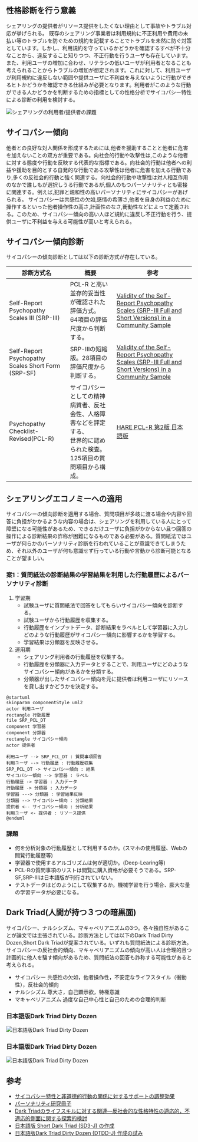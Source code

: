 ## 性格診断を行う意義
シェアリングの提供者がリソース提供をしたくない理由として事故やトラブル対応が挙げられる。
既存のシェアリング事業者は利用規約に不正利用や費用の未払い等のトラブルを防ぐための規約を記載することでトラブルを未然に防ぐ対策としています。しかし、利用規約を守っているかどうかを確認するすべが不十分なことから、違反すること知りつつ、不正行動を行うユーザも存在しています。また、利用ユーザの増加に合わせ、リテラシの低いユーザが利用者となることも考えられることからトラブルの増加が想定されます。これに対して、利用ユーザが利用規約に違反しない範囲や提供ユーザに不利益を与えないように行動ができるヒトかどうかを確認できる仕組みが必要となります。利用者がこのような行動ができる人かどうかを判断するための指標としての性格分析でサイコパシー特性による診断の利用を検討する。

![シェアリングの利用者/提供者の課題](teikyoshakadai.png)

## サイコパシー傾向

他者との良好な対人関係を形成するためには,他者を援助することと他者に危害を加えないことの双方が重要である。向社会的行動や攻撃性は,このような他者に対する態度や行動を反映する代表的な指標である。向社会的行動は他者への利益や援助を目的とする自発的な行動である攻撃性は他者に危害を加える行動であり,多くの反社会的行動と強く関連する。向社会的行動や攻撃性は対人相互作用のなかで誰しもが選択しうる行動であるが,個人のもつパーソナリティとも密接に関連する。例えば,犯罪と親和性の高いパーソナリティにサイコパシーがあげられる。
サイコパシーは共感性の欠如,感情の希薄さ,他者を自身の利益のために操作するといった他者操作性の高さ,計画性のなさ,衝動性などによって定義される。このため、サイコパシー傾向の高い人ほど規約に違反し不正行動を行う、提供ユーザに不利益を与える可能性が高いと考えられる。

## サイコパシー傾向診断

サイコパシーの傾向診断としては以下の診断方式が存在している。

| 診断方式名 | 概要 | 参考 |
|---|---|---|
| Self-Report Psychopathy Scales Ⅲ (SRP-Ⅲ) | PCL-R と高い並存的妥当性が確認された評価方式。<br>64項目の評価尺度から判断する。 | [Validity of the Self-Report Psychopathy Scales (SRP-III Full and Short Versions) in a Community Sample](SRP2015Gordtsetal.pdf) |
| Self-Report Psychopathy Scales Short Form (SRP-SF)  | SRP-Ⅲの短縮版。28項目の評価尺度から判断する。 | [Validity of the Self-Report Psychopathy Scales (SRP-III Full and Short Versions) in a Community Sample](SRP2015Gordtsetal.pdf) |
| Psychopathy Checklist-Revised(PCL-R) | サイコパシーとしての精神病質者、反社会性、人格障害などを評定する、<br>世界的に認められた検査。125項目の質問項目から構成。 |[HARE PCL-R 第2版 日本語版](https://www.f-sinri.jp/individual/261.html)

## シェアリングエコノミーへの適用

サイコパシーの傾向診断を適用する場合、質問項目が多岐に渡る場合や内容や回答に負担がかかるような内容の場合は、シェアリングを利用している人にとって障壁になる可能性があるため、できるだけユーザに負担がかからない且つ回答の操作による診断結果の詐称が困難になるものである必要がある。質問紙法ではユーザが何らかのパーソナリティ診断を行われていることが意識できてしまうため、それ以外のユーザが何も意識せず行っている行動や言動から診断可能となることが望ましい。

### 案1：質問紙法の診断結果の学習結果を利用した行動履歴によるパーソナリティ診断

1. 学習期
    - 試験ユーザに質問紙法で回答をしてもらいサイコパシー傾向を診断する。
    - 試験ユーザから行動履歴を収集する。
    - 行動履歴をインプットデータ、診断結果をラベルとして学習器に入力しどのような行動履歴がサイコパシー傾向に影響するかを学習する。
    - 学習結果は分類器を反映させる。
1. 運用期
    - シェアリング利用者の行動履歴を収集する。
    - 行動履歴を分類器に入力データとすることで、利用ユーザにどのようなサイコパシー傾向があるかを分類する。
    - 分類器が出したサイコパシー傾向を元に提供者は利用ユーザにリソースを貸し出すかどうかを決定する。

```plantuml
@startuml
skinparam componentStyle uml2
actor 利用ユーザ
rectangle 行動履歴
file SRP_PCL_DT
component 学習器
component 分類器
rectangle サイコパシー傾向
actor 提供者

利用ユーザ --> SRP_PCL_DT : 質問事項回答
利用ユーザ --> 行動履歴 : 行動履歴収集
SRP_PCL_DT -> サイコパシー傾向 : 結果
サイコパシー傾向 --> 学習器 : ラベル
行動履歴 -> 学習器 : 入力データ
行動履歴 -> 分類器 : 入力データ
学習器 ---> 分類器 : 学習結果反映
分類器 --> サイコパシー傾向 : 分類結果
提供者 <-- サイコパシー傾向 : 分析結果
利用ユーザ <- 提供者 : リソース提供
@enduml
```
### 課題
- 何を分析対象の行動履歴として利用するのか。(スマホの使用履歴、Webの閲覧行動履歴等)
- 学習器で使用するアルゴリズムは何が適切か。(Deep-Learing等)
- PCL-Rの質問事項のリストは閲覧に購入資格が必要そうである。SRP-SF,SRP-Ⅲは日本語版が刊行されていない。
- テストデータはどのようにして収集するか。機械学習を行う場合、膨大な量の学習データが必要になる。

## Dark Triad(人間が持つ３つの暗黒面)
サイコパシー、ナルシシズム、マキャベリアニズムの3つ。各々独自性があることが論文では主張されている。診断方法としては以下のDark Triad Dirty Dozen,Short Dark Triadが提案されている。いずれも質問紙法による診断方法。サイコパシーの反社会的傾向、マキャベリアニズムの傾向が高い人は合理的且つ計画的に他人を騙す傾向があるため、質問紙法の回答も詐称する可能性があると考えられる。
- サイコパシー
共感性の欠如，他者操作性，不安定なライフスタイル（衝動性），反社会的傾向
- ナルシシズム
尊大さ，自己顕示欲，特権意識
- マキャベリアニズム
過度な自己中心性と自己のための合理的判断

### 日本語版Dark Triad Dirty Dozen
![日本語版Dark Triad Dirty Dozen](DTDD.png)

### 日本語版Dark Triad Dirty Dozen
![日本語版Dark Triad Dirty Dozen](sd3j.jpg)

## 参考
- [サイコパシー特性と非道徳的行動の関係に対するサポートの調整効果](https://www.google.com/url?sa=t&rct=j&q=&esrc=s&source=web&cd=1&ved=2ahUKEwiptsbAxZfjAhXHzLwKHbV7Dg8QFjAAegQIABAB&url=https%3A%2F%2Fwww.jstage.jst.go.jp%2Farticle%2Fjjpsy%2F89%2F1%2F89_89.16003%2F_pdf%2F-char%2Fja&usg=AOvVaw3nywzdFudoXA0P1ui50lyO)
- [パーソナリティ研究冊子](https://www.jstage.jst.go.jp/browse/personality/-char/ja)
- [Dark Triadのライフスキルに対する関連―反社会的な性格特性の適応的，不適応的側面に関する探索的検討](https://www.jstage.jst.go.jp/article/personality/27/3/27_27.3.10/_article/-char/ja)
- [日本語版 Short Dark Triad (SD3-J) の作成](https://www.jstage.jst.go.jp/article/personality/26/1/26_26.1.2/_article/-char/ja)
- [日本語版Dark Triad Dirty Dozen (DTDD-J) 作成の試み](https://www.jstage.jst.go.jp/article/personality/24/1/24_26/_article/-char/ja/)
